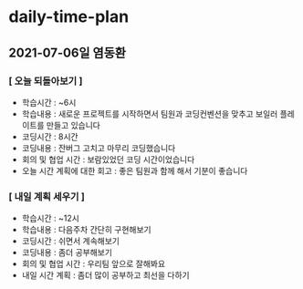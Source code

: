 # daily-time-plan
## 2021-07-06일 염동환

### [ 오늘 되돌아보기 ]

* 학습시간 :  ~6시
* 학습내용 :  새로운 프로젝트를 시작하면서 팀원과 코딩컨벤션을 맞추고 보일러 플레이트를 만들고 있습니다
* 코딩시간 : 8시간
* 코딩내용 : 잔버그 고치고 마무리 코딩했습니다
* 회의 및 협업 시간 : 보람있었던 코딩 시간이었습니다
* 오늘 시간 계획에 대한 회고 : 좋은 팀원과 함께 해서 기분이 좋습니다



### [ 내일 계획 세우기 ]

* 학습시간 :  ~12시
* 학습내용 : 다음주차 간단히 구현해보기
* 코딩시간 : 쉬면서 계속해보기
* 코딩내용 : 좀더 공부해보기
* 회의 및 협업 시간 : 우리팀 앞으로 잘해봐요
* 내일 시간 계획 : 좀더 많이 공부하고 최선을 다하기
